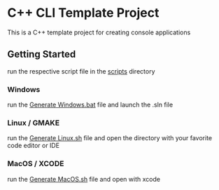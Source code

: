 # C++ CLI Template Project
This is a C++ template project for creating console applications
## Getting Started
run the respective script file in the [scripts](/scripts) directory
### Windows
run the [Generate Windows.bat](/scripts/Generate%20Windows.bat) file and launch the .sln file
### Linux / GMAKE
run the [Generate Linux.sh](/scripts/Generate%20Linux.sh) file and open the directory with your favorite code editor or IDE
### MacOS / XCODE
run the [Generate MacOS.sh](/scripts/Generate%20MacOS.sh) file and open with xcode
